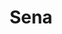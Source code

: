 ---
title: Sena
date: 
draft: false

# descripcion
description : Aro de plata pasante

materials: Plata 925

color: Plateado

dimensions: 1,5cm diam

code: 01-20-0421

type: "Aros"

categories: []

price: $1.740,00

# Images
# first image will be shown in the product page
images:
  # - image: "images/path_to_image"
  # La ubicacion de las imagenes es imagenes/Aros/Aros.Solo Plata/01-20-0421-sena
  - image: "./images/aros/solo_plata/01-20-0421-media-argollita-calada_a.JPG"
  - image: "./images/aros/solo_plata/01-20-0421-media-argollita-calada_b.JPG"
---